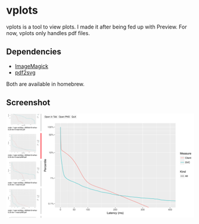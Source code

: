 # vplots

vplots is a tool to view plots. I made it after being fed up with Preview. For now, vplots only handles pdf files.

## Dependencies

* [ImageMagick](https://www.imagemagick.org/script/index.php)
* [pdf2svg](http://www.cityinthesky.co.uk/opensource/pdf2svg)

Both are available in homebrew.

## Screenshot

![screenshot](screenshot.png)
